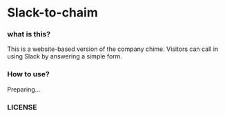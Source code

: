# Slack-to-chaim

### what is this?
This is a website-based version of the company chime.
Visitors can call in using Slack by answering a simple form.

### How to use?
Preparing...


### LICENSE
